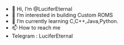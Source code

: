 - 👋 Hi, I’m @LuciferEternal
- 👀 I’m interested in building Custom ROMS
- 🌱 I’m currently learning C,C++,Java,Python.
- 📫 How to reach me
- Telegram : LuciferEternal

<!---
LuciferEternal/LuciferEternal is a ✨ special ✨ repository because its `README.md` (this file) appears on your GitHub profile.
You can click the Preview link to take a look at your changes.
--->
